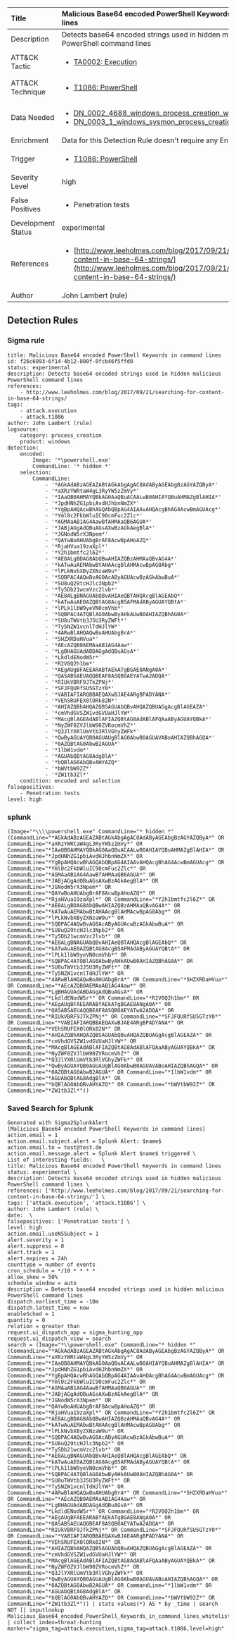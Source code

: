 | Title                | Malicious Base64 encoded PowerShell Keywords in command lines                                                                                                                                                 |
|:---------------------|:------------------------------------------------------------------------------------------------------------------------------------------------------------|
| Description          | Detects base64 encoded strings used in hidden malicious PowerShell command lines                                                                                                                                           |
| ATT&amp;CK Tactic    |  <ul><li>[TA0002: Execution](https://attack.mitre.org/tactics/TA0002)</li></ul>  |
| ATT&amp;CK Technique | <ul><li>[T1086: PowerShell](https://attack.mitre.org/techniques/T1086)</li></ul>  |
| Data Needed          | <ul><li>[DN_0002_4688_windows_process_creation_with_commandline](../Data_Needed/DN_0002_4688_windows_process_creation_with_commandline.md)</li><li>[DN_0003_1_windows_sysmon_process_creation](../Data_Needed/DN_0003_1_windows_sysmon_process_creation.md)</li></ul>  |
| Enrichment           |  Data for this Detection Rule doesn't require any Enrichments.  |
| Trigger              | <ul><li>[T1086: PowerShell](../Triggers/T1086.md)</li></ul>  |
| Severity Level       | high |
| False Positives      | <ul><li>Penetration tests</li></ul>  |
| Development Status   | experimental |
| References           | <ul><li>[http://www.leeholmes.com/blog/2017/09/21/searching-for-content-in-base-64-strings/](http://www.leeholmes.com/blog/2017/09/21/searching-for-content-in-base-64-strings/)</li></ul>  |
| Author               | John Lambert (rule) |


## Detection Rules

### Sigma rule

```
title: Malicious Base64 encoded PowerShell Keywords in command lines
id: f26c6093-6f14-4b12-800f-0fcb46f5ffd0
status: experimental
description: Detects base64 encoded strings used in hidden malicious PowerShell command lines
references:
    - http://www.leeholmes.com/blog/2017/09/21/searching-for-content-in-base-64-strings/
tags:
    - attack.execution
    - attack.t1086
author: John Lambert (rule)
logsource:
    category: process_creation
    product: windows
detection:
    encoded:
        Image: '*\powershell.exe'
        CommandLine: '* hidden *'
    selection:
        CommandLine:
            - '*AGkAdABzAGEAZABtAGkAbgAgAC8AdAByAGEAbgBzAGYAZQByA*'
            - '*aXRzYWRtaW4gL3RyYW5zZmVy*'
            - '*IAaQB0AHMAYQBkAG0AaQBuACAALwB0AHIAYQBuAHMAZgBlAHIA*'
            - '*JpdHNhZG1pbiAvdHJhbnNmZX*'
            - '*YgBpAHQAcwBhAGQAbQBpAG4AIAAvAHQAcgBhAG4AcwBmAGUAcg*'
            - '*Yml0c2FkbWluIC90cmFuc2Zlc*'
            - '*AGMAaAB1AG4AawBfAHMAaQB6AGUA*'
            - '*JABjAGgAdQBuAGsAXwBzAGkAegBlA*'
            - '*JGNodW5rX3Npem*'
            - '*QAYwBoAHUAbgBrAF8AcwBpAHoAZQ*'
            - '*RjaHVua19zaXpl*'
            - '*Y2h1bmtfc2l6Z*'
            - '*AE8ALgBDAG8AbQBwAHIAZQBzAHMAaQBvAG4A*'
            - '*kATwAuAEMAbwBtAHAAcgBlAHMAcwBpAG8Abg*'
            - '*lPLkNvbXByZXNzaW9u*'
            - '*SQBPAC4AQwBvAG0AcAByAGUAcwBzAGkAbwBuA*'
            - '*SU8uQ29tcHJlc3Npb2*'
            - '*Ty5Db21wcmVzc2lvb*'
            - '*AE8ALgBNAGUAbQBvAHIAeQBTAHQAcgBlAGEAbQ*'
            - '*kATwAuAE0AZQBtAG8AcgB5AFMAdAByAGUAYQBtA*'
            - '*lPLk1lbW9yeVN0cmVhb*'
            - '*SQBPAC4ATQBlAG0AbwByAHkAUwB0AHIAZQBhAG0A*'
            - '*SU8uTWVtb3J5U3RyZWFt*'
            - '*Ty5NZW1vcnlTdHJlYW*'
            - '*4ARwBlAHQAQwBoAHUAbgBrA*'
            - '*5HZXRDaHVua*'
            - '*AEcAZQB0AEMAaAB1AG4Aaw*'
            - '*LgBHAGUAdABDAGgAdQBuAGsA*'
            - '*LkdldENodW5r*'
            - '*R2V0Q2h1bm*'
            - '*AEgAUgBFAEEARABfAEkATgBGAE8ANgA0A*'
            - '*QASABSAEUAQQBEAF8ASQBOAEYATwA2ADQA*'
            - '*RIUkVBRF9JTkZPNj*'
            - '*SFJFQURfSU5GTzY0*'
            - '*VABIAFIARQBBAEQAXwBJAE4ARgBPADYANA*'
            - '*VEhSRUFEX0lORk82N*'
            - '*AHIAZQBhAHQAZQBSAGUAbQBvAHQAZQBUAGgAcgBlAGEAZA*'
            - '*cmVhdGVSZW1vdGVUaHJlYW*'
            - '*MAcgBlAGEAdABlAFIAZQBtAG8AdABlAFQAaAByAGUAYQBkA*'
            - '*NyZWF0ZVJlbW90ZVRocmVhZ*'
            - '*Q3JlYXRlUmVtb3RlVGhyZWFk*'
            - '*QwByAGUAYQB0AGUAUgBlAG0AbwB0AGUAVABoAHIAZQBhAGQA*'
            - '*0AZQBtAG0AbwB2AGUA*'
            - '*1lbW1vdm*'
            - '*AGUAbQBtAG8AdgBlA*'
            - '*bQBlAG0AbQBvAHYAZQ*'
            - '*bWVtbW92Z*'
            - '*ZW1tb3Zl*'
    condition: encoded and selection
falsepositives:
    - Penetration tests
level: high

```





### splunk
    
```
(Image="*\\\\powershell.exe" CommandLine="* hidden *" (CommandLine="*AGkAdABzAGEAZABtAGkAbgAgAC8AdAByAGEAbgBzAGYAZQByA*" OR CommandLine="*aXRzYWRtaW4gL3RyYW5zZmVy*" OR CommandLine="*IAaQB0AHMAYQBkAG0AaQBuACAALwB0AHIAYQBuAHMAZgBlAHIA*" OR CommandLine="*JpdHNhZG1pbiAvdHJhbnNmZX*" OR CommandLine="*YgBpAHQAcwBhAGQAbQBpAG4AIAAvAHQAcgBhAG4AcwBmAGUAcg*" OR CommandLine="*Yml0c2FkbWluIC90cmFuc2Zlc*" OR CommandLine="*AGMAaAB1AG4AawBfAHMAaQB6AGUA*" OR CommandLine="*JABjAGgAdQBuAGsAXwBzAGkAegBlA*" OR CommandLine="*JGNodW5rX3Npem*" OR CommandLine="*QAYwBoAHUAbgBrAF8AcwBpAHoAZQ*" OR CommandLine="*RjaHVua19zaXpl*" OR CommandLine="*Y2h1bmtfc2l6Z*" OR CommandLine="*AE8ALgBDAG8AbQBwAHIAZQBzAHMAaQBvAG4A*" OR CommandLine="*kATwAuAEMAbwBtAHAAcgBlAHMAcwBpAG8Abg*" OR CommandLine="*lPLkNvbXByZXNzaW9u*" OR CommandLine="*SQBPAC4AQwBvAG0AcAByAGUAcwBzAGkAbwBuA*" OR CommandLine="*SU8uQ29tcHJlc3Npb2*" OR CommandLine="*Ty5Db21wcmVzc2lvb*" OR CommandLine="*AE8ALgBNAGUAbQBvAHIAeQBTAHQAcgBlAGEAbQ*" OR CommandLine="*kATwAuAE0AZQBtAG8AcgB5AFMAdAByAGUAYQBtA*" OR CommandLine="*lPLk1lbW9yeVN0cmVhb*" OR CommandLine="*SQBPAC4ATQBlAG0AbwByAHkAUwB0AHIAZQBhAG0A*" OR CommandLine="*SU8uTWVtb3J5U3RyZWFt*" OR CommandLine="*Ty5NZW1vcnlTdHJlYW*" OR CommandLine="*4ARwBlAHQAQwBoAHUAbgBrA*" OR CommandLine="*5HZXRDaHVua*" OR CommandLine="*AEcAZQB0AEMAaAB1AG4Aaw*" OR CommandLine="*LgBHAGUAdABDAGgAdQBuAGsA*" OR CommandLine="*LkdldENodW5r*" OR CommandLine="*R2V0Q2h1bm*" OR CommandLine="*AEgAUgBFAEEARABfAEkATgBGAE8ANgA0A*" OR CommandLine="*QASABSAEUAQQBEAF8ASQBOAEYATwA2ADQA*" OR CommandLine="*RIUkVBRF9JTkZPNj*" OR CommandLine="*SFJFQURfSU5GTzY0*" OR CommandLine="*VABIAFIARQBBAEQAXwBJAE4ARgBPADYANA*" OR CommandLine="*VEhSRUFEX0lORk82N*" OR CommandLine="*AHIAZQBhAHQAZQBSAGUAbQBvAHQAZQBUAGgAcgBlAGEAZA*" OR CommandLine="*cmVhdGVSZW1vdGVUaHJlYW*" OR CommandLine="*MAcgBlAGEAdABlAFIAZQBtAG8AdABlAFQAaAByAGUAYQBkA*" OR CommandLine="*NyZWF0ZVJlbW90ZVRocmVhZ*" OR CommandLine="*Q3JlYXRlUmVtb3RlVGhyZWFk*" OR CommandLine="*QwByAGUAYQB0AGUAUgBlAG0AbwB0AGUAVABoAHIAZQBhAGQA*" OR CommandLine="*0AZQBtAG0AbwB2AGUA*" OR CommandLine="*1lbW1vdm*" OR CommandLine="*AGUAbQBtAG8AdgBlA*" OR CommandLine="*bQBlAG0AbQBvAHYAZQ*" OR CommandLine="*bWVtbW92Z*" OR CommandLine="*ZW1tb3Zl*"))
```






### Saved Search for Splunk

```
Generated with Sigma2SplunkAlert
[Malicious Base64 encoded PowerShell Keywords in command lines]
action.email = 1
action.email.subject.alert = Splunk Alert: $name$
action.email.to = test@test.de
action.email.message.alert = Splunk Alert $name$ triggered \
List of interesting fields:   \
title: Malicious Base64 encoded PowerShell Keywords in command lines status: experimental \
description: Detects base64 encoded strings used in hidden malicious PowerShell command lines \
references: ['http://www.leeholmes.com/blog/2017/09/21/searching-for-content-in-base-64-strings/'] \
tags: ['attack.execution', 'attack.t1086'] \
author: John Lambert (rule) \
date:  \
falsepositives: ['Penetration tests'] \
level: high
action.email.useNSSubject = 1
alert.severity = 1
alert.suppress = 0
alert.track = 1
alert.expires = 24h
counttype = number of events
cron_schedule = */10 * * * *
allow_skew = 50%
schedule_window = auto
description = Detects base64 encoded strings used in hidden malicious PowerShell command lines
dispatch.earliest_time = -10m
dispatch.latest_time = now
enableSched = 1
quantity = 0
relation = greater than
request.ui_dispatch_app = sigma_hunting_app
request.ui_dispatch_view = search
search = (Image="*\\powershell.exe" CommandLine="* hidden *" (CommandLine="*AGkAdABzAGEAZABtAGkAbgAgAC8AdAByAGEAbgBzAGYAZQByA*" OR CommandLine="*aXRzYWRtaW4gL3RyYW5zZmVy*" OR CommandLine="*IAaQB0AHMAYQBkAG0AaQBuACAALwB0AHIAYQBuAHMAZgBlAHIA*" OR CommandLine="*JpdHNhZG1pbiAvdHJhbnNmZX*" OR CommandLine="*YgBpAHQAcwBhAGQAbQBpAG4AIAAvAHQAcgBhAG4AcwBmAGUAcg*" OR CommandLine="*Yml0c2FkbWluIC90cmFuc2Zlc*" OR CommandLine="*AGMAaAB1AG4AawBfAHMAaQB6AGUA*" OR CommandLine="*JABjAGgAdQBuAGsAXwBzAGkAegBlA*" OR CommandLine="*JGNodW5rX3Npem*" OR CommandLine="*QAYwBoAHUAbgBrAF8AcwBpAHoAZQ*" OR CommandLine="*RjaHVua19zaXpl*" OR CommandLine="*Y2h1bmtfc2l6Z*" OR CommandLine="*AE8ALgBDAG8AbQBwAHIAZQBzAHMAaQBvAG4A*" OR CommandLine="*kATwAuAEMAbwBtAHAAcgBlAHMAcwBpAG8Abg*" OR CommandLine="*lPLkNvbXByZXNzaW9u*" OR CommandLine="*SQBPAC4AQwBvAG0AcAByAGUAcwBzAGkAbwBuA*" OR CommandLine="*SU8uQ29tcHJlc3Npb2*" OR CommandLine="*Ty5Db21wcmVzc2lvb*" OR CommandLine="*AE8ALgBNAGUAbQBvAHIAeQBTAHQAcgBlAGEAbQ*" OR CommandLine="*kATwAuAE0AZQBtAG8AcgB5AFMAdAByAGUAYQBtA*" OR CommandLine="*lPLk1lbW9yeVN0cmVhb*" OR CommandLine="*SQBPAC4ATQBlAG0AbwByAHkAUwB0AHIAZQBhAG0A*" OR CommandLine="*SU8uTWVtb3J5U3RyZWFt*" OR CommandLine="*Ty5NZW1vcnlTdHJlYW*" OR CommandLine="*4ARwBlAHQAQwBoAHUAbgBrA*" OR CommandLine="*5HZXRDaHVua*" OR CommandLine="*AEcAZQB0AEMAaAB1AG4Aaw*" OR CommandLine="*LgBHAGUAdABDAGgAdQBuAGsA*" OR CommandLine="*LkdldENodW5r*" OR CommandLine="*R2V0Q2h1bm*" OR CommandLine="*AEgAUgBFAEEARABfAEkATgBGAE8ANgA0A*" OR CommandLine="*QASABSAEUAQQBEAF8ASQBOAEYATwA2ADQA*" OR CommandLine="*RIUkVBRF9JTkZPNj*" OR CommandLine="*SFJFQURfSU5GTzY0*" OR CommandLine="*VABIAFIARQBBAEQAXwBJAE4ARgBPADYANA*" OR CommandLine="*VEhSRUFEX0lORk82N*" OR CommandLine="*AHIAZQBhAHQAZQBSAGUAbQBvAHQAZQBUAGgAcgBlAGEAZA*" OR CommandLine="*cmVhdGVSZW1vdGVUaHJlYW*" OR CommandLine="*MAcgBlAGEAdABlAFIAZQBtAG8AdABlAFQAaAByAGUAYQBkA*" OR CommandLine="*NyZWF0ZVJlbW90ZVRocmVhZ*" OR CommandLine="*Q3JlYXRlUmVtb3RlVGhyZWFk*" OR CommandLine="*QwByAGUAYQB0AGUAUgBlAG0AbwB0AGUAVABoAHIAZQBhAGQA*" OR CommandLine="*0AZQBtAG0AbwB2AGUA*" OR CommandLine="*1lbW1vdm*" OR CommandLine="*AGUAbQBtAG8AdgBlA*" OR CommandLine="*bQBlAG0AbQBvAHYAZQ*" OR CommandLine="*bWVtbW92Z*" OR CommandLine="*ZW1tb3Zl*")) | stats values(*) AS * by _time | search NOT [| inputlookup Malicious_Base64_encoded_PowerShell_Keywords_in_command_lines_whitelist.csv] | collect index=threat-hunting marker="sigma_tag=attack.execution,sigma_tag=attack.t1086,level=high"
```
